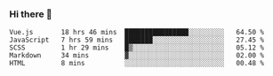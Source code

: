 ### Hi there 👋

<!--
**xin-code/Xin-code** is a ✨ _special_ ✨ repository because its `README.md` (this file) appears on your GitHub profile.

Here are some ideas to get you started:
<!--START_SECTION:waka-->
```text
Vue.js       18 hrs 46 mins  ████████████████░░░░░░░░░   64.50 % 
JavaScript   7 hrs 59 mins   ███████░░░░░░░░░░░░░░░░░░   27.45 % 
SCSS         1 hr 29 mins    █▒░░░░░░░░░░░░░░░░░░░░░░░   05.12 % 
Markdown     34 mins         ▓░░░░░░░░░░░░░░░░░░░░░░░░   02.00 % 
HTML         8 mins          ░░░░░░░░░░░░░░░░░░░░░░░░░   00.48 % 
```
<!--END_SECTION:waka-->
